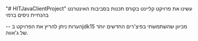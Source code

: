 "# HITJavaClientProject"
עשינו את פרויקט קליינט בקורס תכנות בסביבות האינטרנט בהנחיית ניסים ברמי

-- הערות
ניתן להריץ את הפרויקט בjdk15 מכיוון שהשתמשתי בפיצ'רים החדשים יותר של ג'אווה.